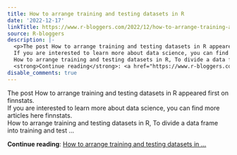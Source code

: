 ```yaml
---
title: How to arrange training and testing datasets in R
date: '2022-12-17'
linkTitle: https://www.r-bloggers.com/2022/12/how-to-arrange-training-and-testing-datasets-in-r/
source: R-bloggers
description: |-
  <p>The post How to arrange training and testing datasets in R appeared first on finnstats.<br />
  If you are interested to learn more about data science, you can find more articles here finnstats.<br />
  How to arrange training and testing datasets in R, To divide a data frame into training and test ...</p>
  <strong>Continue reading</strong>: <a href="https://www.r-bloggers.com/2022/12/how-to-arrange-training-and-testing-datasets-in-r/">How to arrange training and testing datasets in ...
disable_comments: true
---
```

<p>The post How to arrange training and testing datasets in R appeared first on finnstats.<br />
If you are interested to learn more about data science, you can find more articles here finnstats.<br />
How to arrange training and testing datasets in R, To divide a data frame into training and test ...</p>
<strong>Continue reading</strong>: <a href="https://www.r-bloggers.com/2022/12/how-to-arrange-training-and-testing-datasets-in-r/">How to arrange training and testing datasets in ...